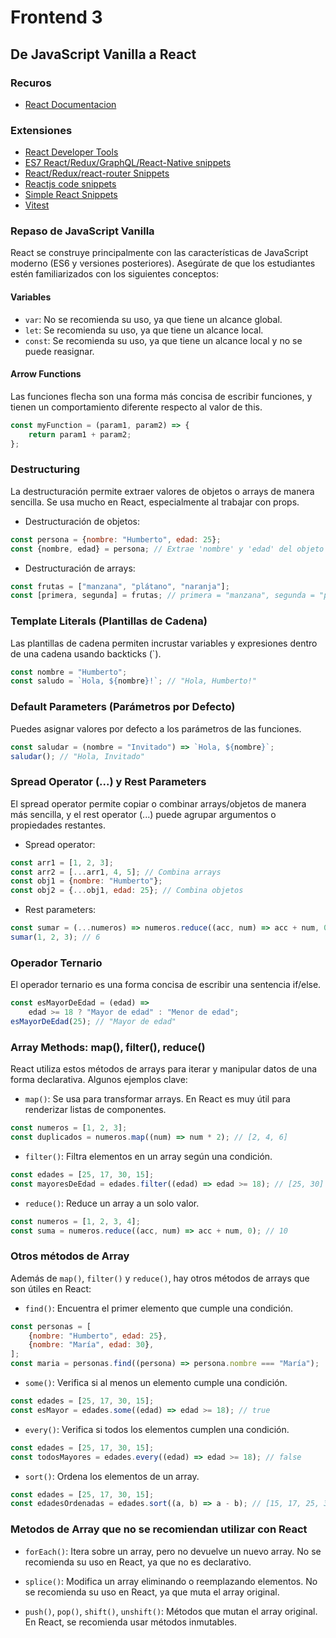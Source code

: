 # Frontend 3

## De JavaScript Vanilla a React

### Recuros

- [React Documentacion](https://react.dev/)

### Extensiones

- [React Developer Tools](https://chromewebstore.google.com/detail/react-developer-tools/fmkadmapgofadopljbjfkapdkoienihi)
- [ES7 React/Redux/GraphQL/React-Native snippets](https://marketplace.visualstudio.com/items?itemName=dsznajder.es7-react-js-snippets)
- [React/Redux/react-router Snippets](https://marketplace.visualstudio.com/items?itemName=discountry.react-redux-react-router-snippets)
- [Reactjs code snippets](https://marketplace.visualstudio.com/items?itemName=xabikos.ReactSnippets)
- [Simple React Snippets](https://marketplace.visualstudio.com/items?itemName=burkeholland.simple-react-snippets)
- [Vitest](https://marketplace.visualstudio.com/items?itemName=vitest.explorer)

### Repaso de JavaScript Vanilla

React se construye principalmente con las características de JavaScript moderno (ES6 y versiones posteriores). Asegúrate de que los estudiantes estén familiarizados con los siguientes conceptos:

#### Variables

- `var`: No se recomienda su uso, ya que tiene un alcance global.
- `let`: Se recomienda su uso, ya que tiene un alcance local.
- `const`: Se recomienda su uso, ya que tiene un alcance local y no se puede reasignar.

#### Arrow Functions

Las funciones flecha son una forma más concisa de escribir funciones, y tienen un comportamiento diferente respecto al valor de this.

```javascript
const myFunction = (param1, param2) => {
	return param1 + param2;
};
```

### Destructuring

La destructuración permite extraer valores de objetos o arrays de manera sencilla. Se usa mucho en React, especialmente al trabajar con props.

- Destructuración de objetos:

```javascript
const persona = {nombre: "Humberto", edad: 25};
const {nombre, edad} = persona; // Extrae 'nombre' y 'edad' del objeto
```

- Destructuración de arrays:

```javascript
const frutas = ["manzana", "plátano", "naranja"];
const [primera, segunda] = frutas; // primera = "manzana", segunda = "plátano"
```

### Template Literals (Plantillas de Cadena)

Las plantillas de cadena permiten incrustar variables y expresiones dentro de una cadena usando backticks (`).

```javascript
const nombre = "Humberto";
const saludo = `Hola, ${nombre}!`; // "Hola, Humberto!"
```

### Default Parameters (Parámetros por Defecto)

Puedes asignar valores por defecto a los parámetros de las funciones.

```javascript
const saludar = (nombre = "Invitado") => `Hola, ${nombre}`;
saludar(); // "Hola, Invitado"
```

### Spread Operator (...) y Rest Parameters

El spread operator permite copiar o combinar arrays/objetos de manera más sencilla, y el rest operator (...) puede agrupar argumentos o propiedades restantes.

- Spread operator:

```javascript
const arr1 = [1, 2, 3];
const arr2 = [...arr1, 4, 5]; // Combina arrays
const obj1 = {nombre: "Humberto"};
const obj2 = {...obj1, edad: 25}; // Combina objetos
```

- Rest parameters:

```javascript
const sumar = (...numeros) => numeros.reduce((acc, num) => acc + num, 0);
sumar(1, 2, 3); // 6
```

### Operador Ternario

El operador ternario es una forma concisa de escribir una sentencia if/else.

```javascript
const esMayorDeEdad = (edad) =>
	edad >= 18 ? "Mayor de edad" : "Menor de edad";
esMayorDeEdad(25); // "Mayor de edad"
```

### Array Methods: map(), filter(), reduce()

React utiliza estos métodos de arrays para iterar y manipular datos de una forma declarativa. Algunos ejemplos clave:

- `map()`: Se usa para transformar arrays. En React es muy útil para renderizar listas de componentes.

```javascript
const numeros = [1, 2, 3];
const duplicados = numeros.map((num) => num * 2); // [2, 4, 6]
```

- `filter()`: Filtra elementos en un array según una condición.

```javascript
const edades = [25, 17, 30, 15];
const mayoresDeEdad = edades.filter((edad) => edad >= 18); // [25, 30]
```

- `reduce()`: Reduce un array a un solo valor.

```javascript
const numeros = [1, 2, 3, 4];
const suma = numeros.reduce((acc, num) => acc + num, 0); // 10
```

<!-- Otros metodos de Array -->

### Otros métodos de Array

Además de `map()`, `filter()` y `reduce()`, hay otros métodos de arrays que son útiles en React:

- `find()`: Encuentra el primer elemento que cumple una condición.

```javascript
const personas = [
	{nombre: "Humberto", edad: 25},
	{nombre: "María", edad: 30},
];
const maria = personas.find((persona) => persona.nombre === "María");
```

- `some()`: Verifica si al menos un elemento cumple una condición.

```javascript
const edades = [25, 17, 30, 15];
const esMayor = edades.some((edad) => edad >= 18); // true
```

- `every()`: Verifica si todos los elementos cumplen una condición.

```javascript
const edades = [25, 17, 30, 15];
const todosMayores = edades.every((edad) => edad >= 18); // false
```

- `sort()`: Ordena los elementos de un array.

```javascript
const edades = [25, 17, 30, 15];
const edadesOrdenadas = edades.sort((a, b) => a - b); // [15, 17, 25, 30]
```

### Metodos de Array que no se recomiendan utilizar con React

- `forEach()`: Itera sobre un array, pero no devuelve un nuevo array. No se recomienda su uso en React, ya que no es declarativo.

- `splice()`: Modifica un array eliminando o reemplazando elementos. No se recomienda su uso en React, ya que muta el array original.

- `push()`, `pop()`, `shift()`, `unshift()`: Métodos que mutan el array original. En React, se recomienda usar métodos inmutables.
